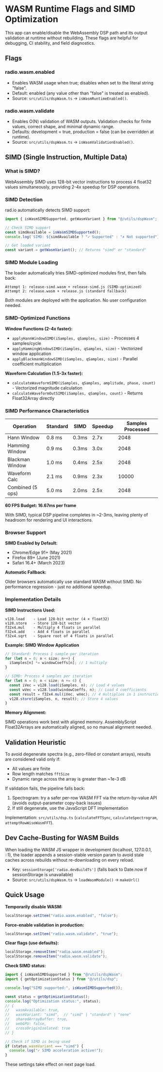 # WASM Runtime Flags and SIMD Optimization

This app can enable/disable the WebAssembly DSP path and its output validation at runtime without rebuilding. These flags are helpful for debugging, CI stability, and field diagnostics.

## Flags

### radio.wasm.enabled

- Enables WASM usage when true; disables when set to the literal string "false".
- Default: enabled (any value other than "false" is treated as enabled).
- Source: `src/utils/dspWasm.ts` → `isWasmRuntimeEnabled()`.

### radio.wasm.validate

- Enables O(N) validation of WASM outputs. Validation checks for finite values, correct shape, and minimal dynamic range.
- Defaults: development = true, production = false (can be overridden at runtime).
- Source: `src/utils/dspWasm.ts` → `isWasmValidationEnabled()`.

## SIMD (Single Instruction, Multiple Data)

### What is SIMD?

WebAssembly SIMD uses 128-bit vector instructions to process 4 float32 values simultaneously, providing 2-4x speedup for DSP operations.

### SIMD Detection

rad.io automatically detects SIMD support:

```typescript
import { isWasmSIMDSupported, getWasmVariant } from "@/utils/dspWasm";

// Check SIMD support
const simdAvailable = isWasmSIMDSupported();
console.log(`SIMD: ${simdAvailable ? "✓ Supported" : "✗ Not supported"}`);

// Get loaded variant
const variant = getWasmVariant(); // Returns "simd" or "standard"
```

### SIMD Module Loading

The loader automatically tries SIMD-optimized modules first, then falls back:

```
Attempt 1: release-simd.wasm + release-simd.js (SIMD-optimized)
Attempt 2: release.wasm + release.js (standard fallback)
```

Both modules are deployed with the application. No user configuration needed.

### SIMD-Optimized Functions

**Window Functions (2-4x faster):**

- `applyHannWindowSIMD(iSamples, qSamples, size)` - Processes 4 samples/cycle
- `applyHammingWindowSIMD(iSamples, qSamples, size)` - Vectorized window application
- `applyBlackmanWindowSIMD(iSamples, qSamples, size)` - Parallel coefficient multiplication

**Waveform Calculation (1.5-3x faster):**

- `calculateWaveformSIMD(iSamples, qSamples, amplitude, phase, count)` - Vectorized magnitude calculation
- `calculateWaveformOutSIMD(iSamples, qSamples, count)` - Returns Float32Array directly

### SIMD Performance Characteristics

| Operation        | Standard | SIMD  | Speedup | Samples Processed |
| ---------------- | -------- | ----- | ------- | ----------------- |
| Hann Window      | 0.8 ms   | 0.3ms | 2.7x    | 2048              |
| Hamming Window   | 0.9 ms   | 0.3ms | 3.0x    | 2048              |
| Blackman Window  | 1.0 ms   | 0.4ms | 2.5x    | 2048              |
| Waveform Calc    | 2.1 ms   | 0.9ms | 2.3x    | 10000             |
| Combined (5 ops) | 5.0 ms   | 2.0ms | 2.5x    | 2048              |

**60 FPS Budget: 16.67ms per frame**

With SIMD, typical DSP pipeline completes in ~2-3ms, leaving plenty of headroom for rendering and UI interactions.

### Browser Support

**SIMD Enabled by Default:**

- Chrome/Edge 91+ (May 2021)
- Firefox 89+ (June 2021)
- Safari 16.4+ (March 2023)

**Automatic Fallback:**

Older browsers automatically use standard WASM without SIMD. No performance regression - just no additional speedup.

### Implementation Details

**SIMD Instructions Used:**

```
v128.load    - Load 128-bit vector (4 × float32)
v128.store   - Store 128-bit vector
f32x4.mul    - Multiply 4 floats in parallel
f32x4.add    - Add 4 floats in parallel
f32x4.sqrt   - Square root of 4 floats in parallel
```

**Example: SIMD Window Application**

```typescript
// Standard: Process 1 sample per iteration
for (let n = 0; n < size; n++) {
  iSamples[n] *= windowCoeffs[n]; // 1 multiply
}

// SIMD: Process 4 samples per iteration
for (let n = 0; n < size; n += 4) {
  const iVec = v128.load(iSamples, n); // Load 4 values
  const wVec = v128.load(windowCoeffs, n); // Load 4 coefficients
  const result = f32x4.mul(iVec, wVec); // 4 multiplies in 1 instruction!
  v128.store(iSamples, n, result); // Store 4 values
}
```

**Memory Alignment:**

SIMD operations work best with aligned memory. AssemblyScript Float32Arrays are automatically aligned, so no manual alignment needed.

## Validation Heuristic

To avoid degenerate spectra (e.g., zero-filled or constant arrays), results are considered valid only if:

- All values are finite
- Row length matches `fftSize`
- Dynamic range across the array is greater than ~1e-3 dB

If validation fails, the pipeline falls back:

1. Spectrogram: try a safer per-row WASM FFT via the return-by-value API (avoids output-parameter copy-back issues)
2. If still degenerate, use the JavaScript DFT implementation

Implementation: `src/utils/dsp.ts` (`calculateFFTSync`, `calculateSpectrogram`, `attemptRowWiseWasmFFT`).

## Dev Cache-Busting for WASM Builds

When loading the WASM JS wrapper in development (localhost, 127.0.0.1, ::1), the loader appends a session-stable version param to avoid stale caches across rebuilds without re-downloading on every reload.

- Key: `sessionStorage['radio.devBuildTs']` (falls back to Date.now if sessionStorage is unavailable)
- Source: `src/utils/dspWasm.ts` → `loadWasmModule()` → `makeUrl()`

## Quick Usage

**Temporarily disable WASM:**

```javascript
localStorage.setItem("radio.wasm.enabled", "false");
```

**Force-enable validation in production:**

```javascript
localStorage.setItem("radio.wasm.validate", "true");
```

**Clear flags (use defaults):**

```javascript
localStorage.removeItem("radio.wasm.enabled");
localStorage.removeItem("radio.wasm.validate");
```

**Check SIMD status:**

```javascript
import { isWasmSIMDSupported } from "@/utils/dspWasm";
import { getOptimizationStatus } from "@/utils/dsp";

console.log("SIMD supported:", isWasmSIMDSupported());

const status = getOptimizationStatus();
console.log("Optimization status:", status);
// {
//   wasmAvailable: true,
//   wasmVariant: "simd",  // "simd" | "standard" | "none"
//   sharedArrayBuffer: true,
//   webGPU: false,
//   crossOriginIsolated: true
// }

// Check if SIMD is being used
if (status.wasmVariant === "simd") {
  console.log("✓ SIMD acceleration active!");
}
```

These settings take effect on next page load.
